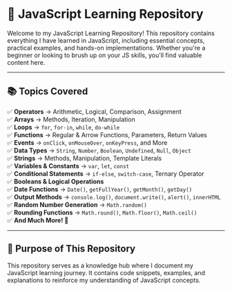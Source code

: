 # 📌 JavaScript Learning Repository
Welcome to my JavaScript Learning Repository! This repository contains everything I have learned in JavaScript, including essential concepts, practical examples, and hands-on implementations. Whether you're a beginner or looking to brush up on your JS skills, you'll find valuable content here.

---

## 📚 Topics Covered  

✅ **Operators** → Arithmetic, Logical, Comparison, Assignment  
✅ **Arrays** → Methods, Iteration, Manipulation  
✅ **Loops** → `for`, `for-in`, `while`, `do-while`  
✅ **Functions** → Regular & Arrow Functions, Parameters, Return Values  
✅ **Events** → `onClick`, `onMouseOver`, `onKeyPress`, and More  
✅ **Data Types** → `String`, `Number`, `Boolean`, `Undefined`, `Null`, `Object`  
✅ **Strings** → Methods, Manipulation, Template Literals  
✅ **Variables & Constants** → `var`, `let`, `const`  
✅ **Conditional Statements** → `if-else`, `switch-case`, Ternary Operator  
✅ **Booleans & Logical Operations**  
✅ **Date Functions** → `Date()`, `getFullYear()`, `getMonth()`, `getDay()`  
✅ **Output Methods** → `console.log()`, `document.write()`, `alert()`, `innerHTML`  
✅ **Random Number Generation** → `Math.random()`  
✅ **Rounding Functions** → `Math.round()`, `Math.floor()`, `Math.ceil()`  
✅ **And Much More! 🚀**  

---

## 🎯 Purpose of This Repository

This repository serves as a knowledge hub where I document my JavaScript learning journey. It contains code snippets, examples, and explanations to reinforce my understanding of JavaScript concepts.

